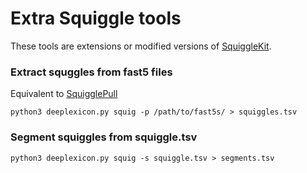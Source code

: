 # Extra Squiggle tools

These tools are extensions or modified versions of [SquiggleKit](https://github.com/Psy-Fer/SquiggleKit).


### Extract squggles from fast5 files

Equivalent to [SquigglePull](https://github.com/Psy-Fer/SquiggleKit/blob/master/SquigglePull.py)

    python3 deeplexicon.py squig -p /path/to/fast5s/ > squiggles.tsv

### Segment squiggles from squiggle.tsv

    python3 deeplexicon.py squig -s squiggle.tsv > segments.tsv


<!-- TODO: Breakdown of extra options, especially dRNA_segmenter -->
